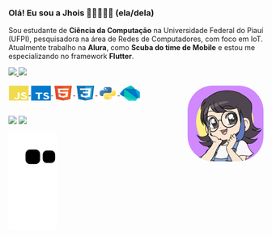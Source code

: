 ### Olá! Eu sou a Jhois 👋🏼👩🏻‍💻 (ela/dela)

Sou estudante de **Ciência da Computação** na Universidade Federal do Piauí (UFPI), pesquisadora na área de Redes de Computadores, com foco em IoT. Atualmente trabalho na **Alura**, como **Scuba do time de Mobile** e estou me especializando no framework **Flutter**. 

<!-- 
- 🤿 Atualmente trabalho na **Alura**, sou estagiária **Scuba Team** na Escola Semente 
- 💻 Estudo **Ciência da Computação** na Universidade Federal do Piauí
- 🔭 Faço Iniciação Científica na área de Redes de Computadores
- 🔌 Sou formada como técnica em Eletrônica pelo Instituto Federal do Piauí
- 😄 Meus pronomes: ela/dela
 -->
<div>
 <a href="https://github.com/jhoisz">
<img height="120em" src="https://github-readme-stats.vercel.app/api/top-langs/?username=jhoisz&layout=compact&langs_count=7&theme=dracula"/>
<img height="120em" src="https://github-readme-stats.vercel.app/api?username=jhoisz&show_icons=true&theme=dracula&include_all_commits=true&count_private=true"/>
</div>

<div style="display: inline_block"><br>
  <img align="center" alt="Jhoisz-Js" height="30" width="40" src="https://raw.githubusercontent.com/devicons/devicon/master/icons/javascript/javascript-plain.svg">
  <img align="center" alt="Jhoisz-Ts" height="30" width="40" src="https://raw.githubusercontent.com/devicons/devicon/master/icons/typescript/typescript-plain.svg">
  <img align="center" alt="Jhoisz-HTML5" height="30" width="40" src="https://raw.githubusercontent.com/devicons/devicon/master/icons/html5/html5-original.svg">
  <img align="center" alt="Jhoisz-CSS" height="30" width="40" src="https://raw.githubusercontent.com/devicons/devicon/master/icons/css3/css3-original.svg">
  <img align="center" alt="Jhoisz-Python" height="30" width="40" src="https://raw.githubusercontent.com/devicons/devicon/master/icons/python/python-original.svg">
  <img align="center" alt="Jhoisz-Dart" height="30" width="40" src="https://raw.githubusercontent.com/devicons/devicon/master/icons/dart/dart-original.svg">

  <img align="right" alt="Rafa-pic" height="150" style="border-radius:50px;" src="https://github.com/jhoisz/jhoisz/blob/main/meugif.gif">
</div>
  
  </div> 
  
  ##
    
 <div> 
  <a href = "mailto:jhois.alu@gmail.com"><img src="https://img.shields.io/badge/-Gmail-%23333?style=for-the-badge&logo=gmail&logoColor=white" target="_blank"></a>
  <a href="https://www.linkedin.com/in/jhoisnayra-rodrigues/" target="_blank"><img src="https://img.shields.io/badge/-LinkedIn-%230077B5?style=for-the-badge&logo=linkedin&logoColor=white" target="_blank"></a> 
  
  ![Snake animation](https://github.com/jhoisz/jhoisz/blob/output/github-contribution-grid-snake.svg)
</div>
